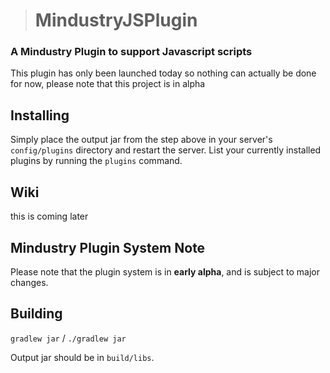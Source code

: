 ># MindustryJSPlugin

### A Mindustry Plugin to support Javascript scripts

This plugin has only been launched today so nothing can actually be done for now, please note that this project is in alpha

## Installing

Simply place the output jar from the step above in your server's `config/plugins` directory and restart the server.
List your currently installed plugins by running the `plugins` command.

## Wiki

this is coming later

## Mindustry Plugin System Note

Please note that the plugin system is in **early alpha**, and is subject to major changes.

## Building

`gradlew jar` / `./gradlew jar`

Output jar should be in `build/libs`.

